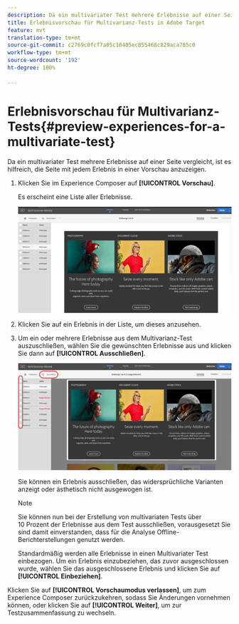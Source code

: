 ```yaml
---
description: Da ein multivariater Test mehrere Erlebnisse auf einer Seite vergleicht, ist es hilfreich, die Seite mit jedem Erlebnis in einer Vorschau anzuzeigen.
title: Erlebnisvorschau für Multivarianz-Tests in Adobe Target
feature: mvt
translation-type: tm+mt
source-git-commit: c2769c0fcf7a05c10405ec855468c829aca785c0
workflow-type: tm+mt
source-wordcount: '192'
ht-degree: 100%

---
```



# Erlebnisvorschau für Multivarianz-Tests{#preview-experiences-for-a-multivariate-test}

Da ein multivariater Test mehrere Erlebnisse auf einer Seite vergleicht, ist es hilfreich, die Seite mit jedem Erlebnis in einer Vorschau anzuzeigen.

1. Klicken Sie im Experience Composer auf **[!UICONTROL Vorschau]**.

   Es erscheint eine Liste aller Erlebnisse.

   ![](assets/preview.png)

1. Klicken Sie auf ein Erlebnis in der Liste, um dieses anzusehen.

1. Um ein oder mehrere Erlebnisse aus dem Multivarianz-Test auszuschließen, wählen Sie die gewünschten Erlebnisse aus und klicken Sie dann auf **[!UICONTROL Ausschließen]**.

   ![Erlebnisse ausschließen](/help/c-activities/c-multivariate-testing/t-create-multivariate-test/assets/preview-mvt-exclude.png)

   Sie können ein Erlebnis ausschließen, das widersprüchliche Varianten anzeigt oder ästhetisch nicht ausgewogen ist.

   >[!NOTE]
   >
   >Sie können nun bei der Erstellung von multivariaten Tests über 10 Prozent der Erlebnisse aus dem Test ausschließen, vorausgesetzt Sie sind damit einverstanden, dass für die Analyse Offline-Berichterstellungen genutzt werden.

   Standardmäßig werden alle Erlebnisse in einen Multivariater Test einbezogen. Um ein Erlebnis einzubeziehen, das zuvor ausgeschlossen wurde, wählen Sie das ausgeschlossene Erlebnis und klicken Sie auf **[!UICONTROL Einbeziehen]**.

Klicken Sie auf **[!UICONTROL Vorschaumodus verlassen]**, um zum Experience Composer zurückzukehren, sodass Sie Änderungen vornehmen können, oder klicken Sie auf **[!UICONTROL Weiter]**, um zur Testzusammenfassung zu wechseln.

